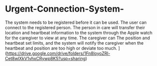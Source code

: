 # Urgent-Connection-System-
The system needs to be registered before it can be used. The user can connect to the registered person. The person in care will transfer their location and heartbeat information to the system through the Apple watch for the caregiver to view at any time. The caregiver can The position and heartbeat set limits, and the system will notify the caregiver when the heartbeat and position are too high or deviate too much.
](https://drive.google.com/drive/folders/1Fn8loyoZRl-Cet8wlXkV1vhxCRywp8K5?usp=sharing)
